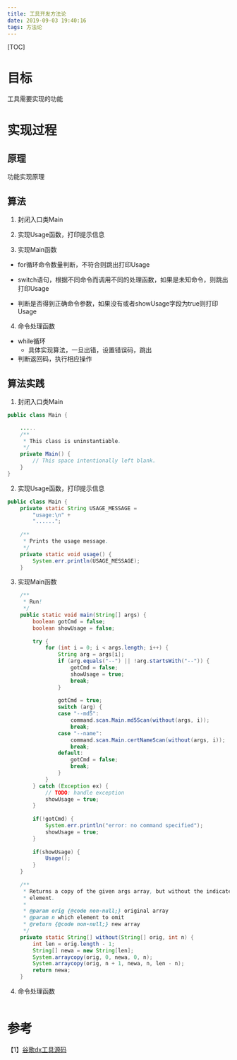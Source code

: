 ```yaml
---
title: 工具开发方法论
date: 2019-09-03 19:40:16
tags: 方法论
---
```


[TOC]
# 目标
工具需要实现的功能
# 实现过程
## 原理
功能实现原理
## 算法

1. 封闭入口类Main
2. 实现Usage函数，打印提示信息

3. 实现Main函数

* for循环命令数量判断，不符合则跳出打印Usage
* switch语句，根据不同命令而调用不同的处理函数，如果是未知命令，则跳出打印Usage

* 判断是否得到正确命令参数，如果没有或者showUsage字段为true则打印Usage

4. 命令处理函数

* while循环
  * 具体实现算法，一旦出错，设置错误码，跳出
* 判断返回码，执行相应操作

## 算法实践

1. 封闭入口类Main

```java
public class Main {

    .....
    /**
     * This class is uninstantiable.
     */
	private Main() {
        // This space intentionally left blank.
    }
}
```

2. 实现Usage函数，打印提示信息

```java
public class Main {
    private static String USAGE_MESSAGE =
        "usage:\n" +
        "......";
    
    /**
     * Prints the usage message.
     */
    private static void usage() {
        System.err.println(USAGE_MESSAGE);
    }
```

3. 实现Main函数

```java
	/**
     * Run!
     */
    public static void main(String[] args) {
    	boolean gotCmd = false;
        boolean showUsage = false;
        
    	try {
    		for (int i = 0; i < args.length; i++) {
                String arg = args[i];
                if (arg.equals("--") || !arg.startsWith("--")) {
                    gotCmd = false;
                    showUsage = true;
                    break;
                }
    		
	    		gotCmd = true;
	    		switch (arg) {
				case "--md5":
					command.scan.Main.md5Scan(without(args, i));
					break;
				case "--name":
					command.scan.Main.certNameScan(without(args, i));
					break;
				default:
					gotCmd = false;
					break;
				}
    		}
		} catch (Exception ex) {
			// TODO: handle exception
			showUsage = true;
		}
    	
    	if(!gotCmd) {
    		System.err.println("error: no command specified");
            showUsage = true;
    	}
    	
    	if(showUsage) {
    		Usage();
    	}
    }
    
    /**
     * Returns a copy of the given args array, but without the indicated
     * element.
     *
     * @param orig {@code non-null;} original array
     * @param n which element to omit
     * @return {@code non-null;} new array
     */
    private static String[] without(String[] orig, int n) {
        int len = orig.length - 1;
        String[] newa = new String[len];
        System.arraycopy(orig, 0, newa, 0, n);
        System.arraycopy(orig, n + 1, newa, n, len - n);
        return newa;
    }
```

4. 命令处理函数

```java

```



# 参考

【1】[谷歌dx工具源码](https://android.googlesource.com/platform/dalvik/+/26f9572/dx/src/com/android/dx/)